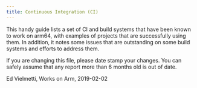 ```yaml
---
title: Continuous Integration (CI)
---
```


This handy guide lists a set of CI and build systems that have been 
known to work on arm64, with examples of projects that are successfully 
using them. In addition, it notes some issues that are outstanding 
on some build systems and efforts to address them.

If you are changing this file, please date stamp your changes. 
You can safely assume that any report more than 6 months old is out of date.

Ed Vielmetti, Works on Arm, 2019-02-02
